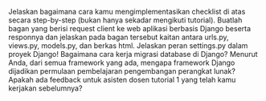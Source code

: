 Jelaskan bagaimana cara kamu mengimplementasikan checklist di atas secara step-by-step (bukan hanya sekadar mengikuti tutorial).
Buatlah bagan yang berisi request client ke web aplikasi berbasis Django beserta responnya dan jelaskan pada bagan tersebut kaitan antara urls.py, views.py, models.py, dan berkas html.
Jelaskan peran settings.py dalam proyek Django!
Bagaimana cara kerja migrasi database di Django?
Menurut Anda, dari semua framework yang ada, mengapa framework Django dijadikan permulaan pembelajaran pengembangan perangkat lunak?
Apakah ada feedback untuk asisten dosen tutorial 1 yang telah kamu kerjakan sebelumnya?